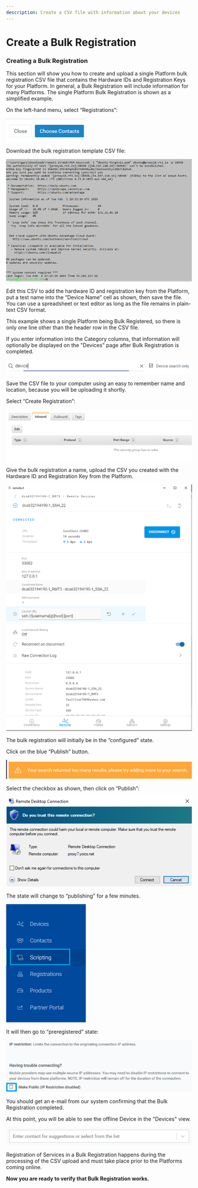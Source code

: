 ```yaml
---
description: Create a CSV file with information about your devices
---
```


# Create a Bulk Registration

### **Creating a Bulk Registration**

This section will show you how to create and upload a single Platform bulk registration CSV file that contains the Hardware IDs and Registration Keys for your Platform.  In general, a Bulk Registration will include information for many Platforms.  The single Platform Bulk Registration is shown as a simplified example.

On the left-hand menu, select “Registrations”:

![](../../.gitbook/assets/image%20%28492%29.png)

Download the bulk registration template CSV file:

![](../../.gitbook/assets/image%20%28413%29.png)

Edit this CSV to add the hardware ID and registration key from the Platform, put a test name into the “Device Name” cell as shown, then save the file.  You can use a spreadsheet or text editor as long as the file remains in plain-text CSV format.

This example shows a single Platform being Bulk Registered, so there is only one line other than the header row in the CSV file.

If you enter information into the Category columns, that information will optionally be displayed on the "Devices" page after Bulk Registration is completed.

![](../../.gitbook/assets/image%20%28463%29.png)

Save the CSV file to your computer using an easy to remember name and location, because you will be uploading it shortly.

Select “Create Registration”:

![](../../.gitbook/assets/image%20%28171%29.png)

Give the bulk registration a name, upload the CSV you created with the Hardware ID and Registration Key from the Platform.

![](../../.gitbook/assets/image%20%28419%29.png)

The bulk registration will initially be in the “configured” state.  

Click on the blue “Publish” button.

![](../../.gitbook/assets/image%20%2869%29.png)

Select the checkbox as shown, then click on “Publish”:

![](../../.gitbook/assets/image%20%28288%29.png)

The state will change to “publishing” for a few minutes.

![](../../.gitbook/assets/image%20%28439%29.png)

It will then go to “preregistered” state:

![](../../.gitbook/assets/image%20%28183%29.png)

You should get an e-mail from our system confirming that the Bulk Registration completed.

At this point, you will be able to see the offline Device in the "Devices" view.  

![](../../.gitbook/assets/image%20%28185%29.png)

Registration of Services in a Bulk Registration happens during the processing of the CSV upload and must take place prior to the Platforms coming online.

**Now you are ready to verify that Bulk Registration works.**  


